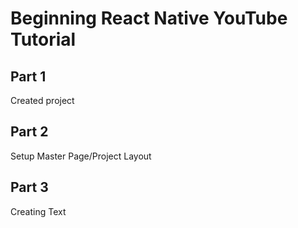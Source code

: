 Beginning React Native YouTube Tutorial
======

## Part 1
Created project

## Part 2
Setup Master Page/Project Layout

## Part 3
Creating Text